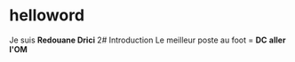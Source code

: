 # helloword
Je suis **Redouane Drici**
2# Introduction
Le meilleur poste au foot = **DC**
**aller l'OM**
